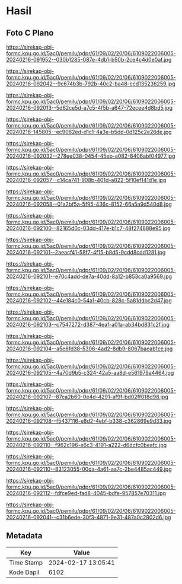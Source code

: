 # Hasil

## Foto C Plano

https://sirekap-obj-formc.kpu.go.id/5ac0/pemilu/pdpr/61/09/02/20/06/6109022006005-20240216-091952--030b1285-087e-4db1-b50b-2ce4c4d0e0af.jpg

https://sirekap-obj-formc.kpu.go.id/5ac0/pemilu/pdpr/61/09/02/20/06/6109022006005-20240216-092042--9c674b3b-792b-40c2-ba48-ccd135236259.jpg

https://sirekap-obj-formc.kpu.go.id/5ac0/pemilu/pdpr/61/09/02/20/06/6109022006005-20240216-092013--5d62ce5d-a7c5-4f5b-a647-72ecee4d8bd5.jpg

https://sirekap-obj-formc.kpu.go.id/5ac0/pemilu/pdpr/61/09/02/20/06/6109022006005-20240216-145805--ec9062ed-d1c1-4a3e-b5dd-0d125c2e26de.jpg

https://sirekap-obj-formc.kpu.go.id/5ac0/pemilu/pdpr/61/09/02/20/06/6109022006005-20240216-092032--278ee038-0454-45eb-a082-8406abf04977.jpg

https://sirekap-obj-formc.kpu.go.id/5ac0/pemilu/pdpr/61/09/02/20/06/6109022006005-20240216-092057--c14ca741-908b-401d-a822-5f10ef141d1e.jpg

https://sirekap-obj-formc.kpu.go.id/5ac0/pemilu/pdpr/61/09/02/20/06/6109022006005-20240216-092058--01a2bf5a-5f95-436c-8152-66a5a9d540d8.jpg

https://sirekap-obj-formc.kpu.go.id/5ac0/pemilu/pdpr/61/09/02/20/06/6109022006005-20240216-092100--82165d0c-03dd-417e-b1c7-48f274888e95.jpg

https://sirekap-obj-formc.kpu.go.id/5ac0/pemilu/pdpr/61/09/02/20/06/6109022006005-20240216-092101--2aeacf41-58f7-4f15-b8d5-9cdd8cdd1281.jpg

https://sirekap-obj-formc.kpu.go.id/5ac0/pemilu/pdpr/61/09/02/20/06/6109022006005-20240216-092101--e70c4add-de7a-40dd-8a12-b853ca0a9569.jpg

https://sirekap-obj-formc.kpu.go.id/5ac0/pemilu/pdpr/61/09/02/20/06/6109022006005-20240216-092102--44e184c0-54a1-40cb-828c-5a81ddbc2d47.jpg

https://sirekap-obj-formc.kpu.go.id/5ac0/pemilu/pdpr/61/09/02/20/06/6109022006005-20240216-092103--c7547272-d387-4eaf-a01a-ab34bd831c2f.jpg

https://sirekap-obj-formc.kpu.go.id/5ac0/pemilu/pdpr/61/09/02/20/06/6109022006005-20240216-092104--a5e6fd38-5306-4ad2-8db9-8067baeab1ce.jpg

https://sirekap-obj-formc.kpu.go.id/5ac0/pemilu/pdpr/61/09/02/20/06/6109022006005-20240216-092105--4a70d9b5-c324-42a5-aa8d-e561979a4464.jpg

https://sirekap-obj-formc.kpu.go.id/5ac0/pemilu/pdpr/61/09/02/20/06/6109022006005-20240216-092107--87ca2b60-0e4d-4291-af9f-bd02ff018d98.jpg

https://sirekap-obj-formc.kpu.go.id/5ac0/pemilu/pdpr/61/09/02/20/06/6109022006005-20240216-092108--f5437116-e8d2-4ebf-b338-c362869e9d33.jpg

https://sirekap-obj-formc.kpu.go.id/5ac0/pemilu/pdpr/61/09/02/20/06/6109022006005-20240216-092110--f962c196-e6c3-4191-a222-d6dcfc0beafc.jpg

https://sirekap-obj-formc.kpu.go.id/5ac0/pemilu/pdpr/61/09/02/20/06/6109022006005-20240216-092110--83123055-00da-4a61-aa7c-2be4485ac449.jpg

https://sirekap-obj-formc.kpu.go.id/5ac0/pemilu/pdpr/61/09/02/20/06/6109022006005-20240216-092112--fdfce9ed-fad8-4045-bdfe-957857e70311.jpg

https://sirekap-obj-formc.kpu.go.id/5ac0/pemilu/pdpr/61/09/02/20/06/6109022006005-20240216-092041--c31b6ede-30f3-4871-9e31-487a0c2802d6.jpg


## Metadata

| Key        | Value               |
| ---------- | ------------------- |
| Time Stamp | 2024-02-17 13:05:41 |
| Kode Dapil | 6102                |



